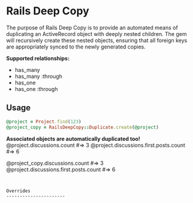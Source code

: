 Rails Deep Copy
======================

The purpose of Rails Deep Copy is to provide an automated means of duplicating an ActiveRecord object with deeply nested children. The gem will recursively create these nested objects, ensuring that all foreign keys are appropriately synced to the newly generated copies.


**Supported relationships:**

* has_many
* has_many :through
* has_one
* has_one :through


Usage
----------------------

```ruby
@project = Project.find(123)
@project_copy = RailsDeepCopy::Duplicate.create(@project)
```

**Associated objects are automatically duplicated too!**
@project.discussions.count
#=> 3
@project.discussions.first.posts.count
#=> 6

@project_copy.discussions.count
#=> 3
@project.discussions.first.posts.count
#=> 6
```


Overrides
----------------------

